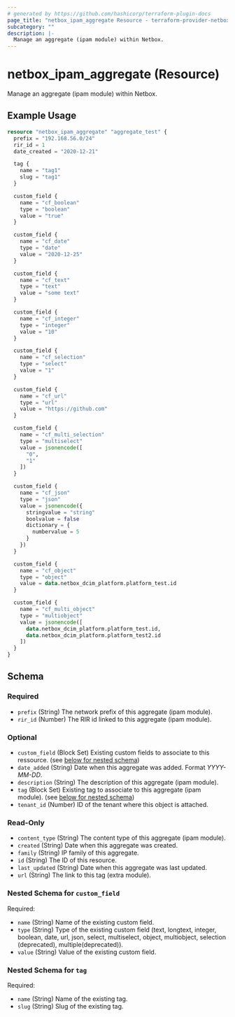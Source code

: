 ```yaml
---
# generated by https://github.com/hashicorp/terraform-plugin-docs
page_title: "netbox_ipam_aggregate Resource - terraform-provider-netbox"
subcategory: ""
description: |-
  Manage an aggregate (ipam module) within Netbox.
---
```


# netbox_ipam_aggregate (Resource)

Manage an aggregate (ipam module) within Netbox.

## Example Usage

```terraform
resource "netbox_ipam_aggregate" "aggregate_test" {
  prefix = "192.168.56.0/24"
  rir_id = 1
  date_created = "2020-12-21"

  tag {
    name = "tag1"
    slug = "tag1"
  }

  custom_field {
    name = "cf_boolean"
    type = "boolean"
    value = "true"
  }

  custom_field {
    name = "cf_date"
    type = "date"
    value = "2020-12-25"
  }

  custom_field {
    name = "cf_text"
    type = "text"
    value = "some text"
  }

  custom_field {
    name = "cf_integer"
    type = "integer"
    value = "10"
  }

  custom_field {
    name = "cf_selection"
    type = "select"
    value = "1"
  }

  custom_field {
    name = "cf_url"
    type = "url"
    value = "https://github.com"
  }

  custom_field {
    name = "cf_multi_selection"
    type = "multiselect"
    value = jsonencode([
      "0",
      "1"
    ])
  }

  custom_field {
    name = "cf_json"
    type = "json"
    value = jsonencode({
      stringvalue = "string"
      boolvalue = false
      dictionary = {
        numbervalue = 5
      }
    })
  }

  custom_field {
    name = "cf_object"
    type = "object"
    value = data.netbox_dcim_platform.platform_test.id
  }

  custom_field {
    name = "cf_multi_object"
    type = "multiobject"
    value = jsonencode([
      data.netbox_dcim_platform.platform_test.id,
      data.netbox_dcim_platform.platform_test2.id
    ])
  }
}
```

<!-- schema generated by tfplugindocs -->
## Schema

### Required

- `prefix` (String) The network prefix of this aggregate (ipam module).
- `rir_id` (Number) The RIR id linked to this aggregate (ipam module).

### Optional

- `custom_field` (Block Set) Existing custom fields to associate to this ressource. (see [below for nested schema](#nestedblock--custom_field))
- `date_added` (String) Date when this aggregate was added. Format *YYYY-MM-DD*.
- `description` (String) The description of this aggregate (ipam module).
- `tag` (Block Set) Existing tag to associate to this aggregate (ipam module). (see [below for nested schema](#nestedblock--tag))
- `tenant_id` (Number) ID of the tenant where this object is attached.

### Read-Only

- `content_type` (String) The content type of this aggregate (ipam module).
- `created` (String) Date when this aggregate was created.
- `family` (String) IP family of this aggregate.
- `id` (String) The ID of this resource.
- `last_updated` (String) Date when this aggregate was last updated.
- `url` (String) The link to this tag (extra module).

<a id="nestedblock--custom_field"></a>
### Nested Schema for `custom_field`

Required:

- `name` (String) Name of the existing custom field.
- `type` (String) Type of the existing custom field (text, longtext, integer, boolean, date, url, json, select, multiselect, object, multiobject, selection (deprecated), multiple(deprecated)).
- `value` (String) Value of the existing custom field.


<a id="nestedblock--tag"></a>
### Nested Schema for `tag`

Required:

- `name` (String) Name of the existing tag.
- `slug` (String) Slug of the existing tag.


